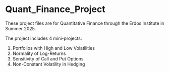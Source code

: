# Quant_Finance_Project
These project files are for Quantitative Finance through the Erdos Institute in Summer 2025.

The project includes 4 mini-projects:
1. Portfolios with High and Low Volatilities
2. Normality of Log-Returns
3. Sensitivity of Call and Put Options
4. Non-Constant Volatility in Hedging
